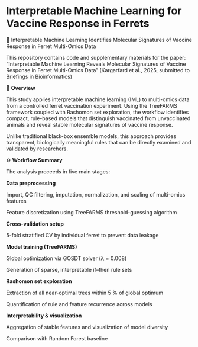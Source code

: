 # Interpretable Machine Learning for Vaccine Response in Ferrets

🧬 Interpretable Machine Learning Identifies Molecular Signatures of Vaccine Response in Ferret Multi-Omics Data

This repository contains code and supplementary materials for the paper:
“Interpretable Machine Learning Reveals Molecular Signatures of Vaccine Response in Ferret Multi-Omics Data”
(Kargarfard et al., 2025, submitted to Briefings in Bioinformatics)

📘 **Overview**

This study applies interpretable machine learning (IML) to multi-omics data from a controlled ferret vaccination experiment.
Using the TreeFARMS framework coupled with Rashomon set exploration, the workflow identifies compact, rule-based models that distinguish vaccinated from unvaccinated animals and reveal stable molecular signatures of vaccine response.

Unlike traditional black-box ensemble models, this approach provides transparent, biologically meaningful rules that can be directly examined and validated by researchers.

⚙️ **Workflow Summary**

The analysis proceeds in five main stages:

**Data preprocessing**

  Import, QC filtering, imputation, normalization, and scaling of multi-omics features
  
  Feature discretization using TreeFARMS threshold-guessing algorithm

**Cross-validation setup**

5-fold stratified CV by individual ferret to prevent data leakage

**Model training (TreeFARMS)**

Global optimization via GOSDT solver (λ = 0.008)

Generation of sparse, interpretable if–then rule sets

**Rashomon set exploration**

Extraction of all near-optimal trees within 5 % of global optimum

Quantification of rule and feature recurrence across models

**Interpretability & visualization**

Aggregation of stable features and visualization of model diversity

Comparison with Random Forest baseline
